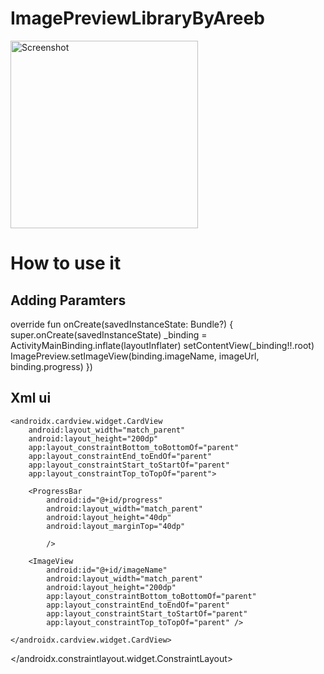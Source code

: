 # ImagePreviewLibraryByAreeb

<img src="https://github.com/Areeb786123/ImagePreviewLibraryByAreeb/assets/56149022/02a030ac-6649-4de6-b0aa-d39c1ea6d993" width="300" alt="Screenshot">



<h1>How to use it </h1>

<h2>Adding Paramters</h2>
<p>
    override fun onCreate(savedInstanceState: Bundle?) {
        super.onCreate(savedInstanceState)
        _binding = ActivityMainBinding.inflate(layoutInflater)
        setContentView(_binding!!.root)
        ImagePreview.setImageView(binding.imageName, imageUrl, binding.progress)
    })</p>
<h2>Xml ui </h2>
<p><?xml version="1.0" encoding="utf-8"?>
<androidx.constraintlayout.widget.ConstraintLayout xmlns:android="http://schemas.android.com/apk/res/android"
    xmlns:app="http://schemas.android.com/apk/res-auto"
    xmlns:tools="http://schemas.android.com/tools"
    android:layout_width="match_parent"
    android:layout_height="match_parent"
    tools:context=".MainActivity">


    <androidx.cardview.widget.CardView
        android:layout_width="match_parent"
        android:layout_height="200dp"
        app:layout_constraintBottom_toBottomOf="parent"
        app:layout_constraintEnd_toEndOf="parent"
        app:layout_constraintStart_toStartOf="parent"
        app:layout_constraintTop_toTopOf="parent">

        <ProgressBar
            android:id="@+id/progress"
            android:layout_width="match_parent"
            android:layout_height="40dp"
            android:layout_marginTop="40dp"

            />

        <ImageView
            android:id="@+id/imageName"
            android:layout_width="match_parent"
            android:layout_height="200dp"
            app:layout_constraintBottom_toBottomOf="parent"
            app:layout_constraintEnd_toEndOf="parent"
            app:layout_constraintStart_toStartOf="parent"
            app:layout_constraintTop_toTopOf="parent" />

    </androidx.cardview.widget.CardView>


</androidx.constraintlayout.widget.ConstraintLayout></p>

